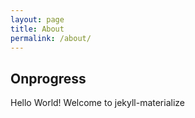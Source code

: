 ```yaml
---
layout: page
title: About
permalink: /about/
---
```

## Onprogress
<div class="progress">
    <div class="indeterminate"></div>
</div>
Hello World!
Welcome to jekyll-materialize
